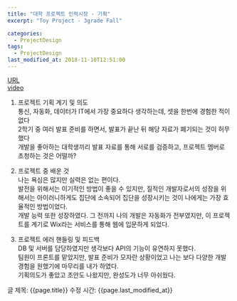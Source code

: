 ```yaml
---
title: "대학 프로젝트 인력시장 - 기획"
excerpt: "Toy Project - 3grade Fall"

categories:
  - ProjectDesign
tags:
  - ProjectDesign
last_modified_at: 2018-11-10T12:51:00
---
```


[URL](https://cheonuk.wixsite.com/danmyeong)   
[video](https://www.youtube.com/watch?v=LEAAoj7ToP0&t=299s)    

1. 프로젝트 기획 계기 및 의도  
통신, 자동화, 데이터가 IT에서 가장 중요하다 생각하는데, 셋을 한번에 경험한 적이 없다  
2학기 중 여러 발표 준비를 하면서, 발표가 끝난 뒤 해당 자료가 폐기되는 것이 허무했다  
개발을 좋아하는 대학생끼리 발표 자료를 통해 서로를 검증하고, 프로젝트 멤버로 초청하는 것은 어떨까?  

2. 프로젝트 중 배운 것  
나는 욕심은 많지만 실력은 없는 편이다.  
발전을 위해서는 이기적인 방법이 좋을 수 있지만, 질적인 개발자로서의 성장을 위해서는 아이러니하게도 집단에 소속되어 집단을 성장시키는 것이 나에게는 가장 효율적인 방법이었다.  
개발 능력 또한 성장하였다. 그 전까지 나의 개발은 자동화가 전부였지만, 이 프로젝트를 계기로 Wix라는 서비스를 통해 웹에 입문하게 되었다.  

3. 프로젝트 에러 핸들링 및 피드백  
DB 및 서버를 담당하였지만 생각보다 API의 기능이 유연하지 못했다.  
팀원이 프론트를 맡았지만, 발표 준비가 모자란 상황이었고 나는 보다 다양한 개발 경험을 원했기에 마무리를 내가 하였다.   
기획의도가 좋았고 초안도 나왔지만, 완성도가 너무 아쉬웠다.   


글 제목: {{page.title}}
수정 시간: {{page.last_modified_at}}
